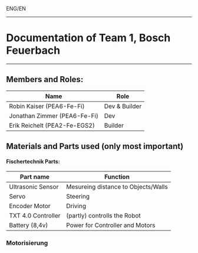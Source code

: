 ENG/EN

--- 
# Documentation of Team 1, Bosch Feuerbach
---

## Members and Roles:
|Name|Role|
|-|-|
|Robin Kaiser (PEA6-Fe-Fi)|Dev & Builder|
|Jonathan Zimmer (PEA6-Fe-Fi)|Dev|
|Erik Reichelt (PEA2-Fe-EGS2)|Builder|

## Materials and Parts used (only most important)
#### Fischertechnik Parts:
| Part name | Function |
| -         | -        |
| Ultrasonic Sensor | Mesureing distance to Objects/Walls |
| Servo | Steering |
| Encoder Motor | Driving |
| TXT 4.0 Controller | (partly) controlls the Robot |
| Battery (8,4v) | Power for Controller and Motors |

### Motorisierung

